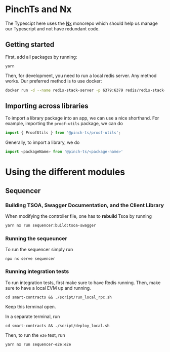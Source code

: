 # PinchTs and Nx
The Typescipt here uses the [Nx](https://nx.dev/getting-started/intro) monorepo which should help us manage our Typescript and not have redundant code.

## Getting started
First, add all packages by running: 
```
yarn
```

Then, for development, you need to run a local redis server. Any method works.
Our preferred method is to use docker:
```sh
docker run -d --name redis-stack-server -p 6379:6379 redis/redis-stack-server:latest
```

## Importing across libraries
To import a library package into an app, we can use a nice shorthand. For example, importing the `proof-utils` package, we can do
```ts
import { ProofUtils } from '@pinch-ts/proof-utils';
```

Generally, to import a library, we do
```ts
import <packageName> from '@pinch-ts/<package-name>'
```

# Using the different modules

## Sequencer
### Building TSOA, Swagger Documentation, and the Client Library
When modifying the controller file, one has to **rebuild** Tsoa by running
```sh
yarn nx run sequencer:build:tsoa-swagger
```

### Running the sequeuncer


To run the sequencer simply run
```
npx nx serve sequencer
```

### Running integration tests
To run integration tests, first make sure to have Redis running. Then, make sure to have a local EVM up and running.
```
cd smart-contracts && ./script/run_local_rpc.sh
```
Keep this terminal open.

In a separate terminal, run
```
cd smart-contracts && ./script/deploy_local.sh
```

Then, to run the `e2e` test,
run
```
yarn nx run sequencer-e2e:e2e
```

